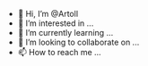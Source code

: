 - 👋 Hi, I’m @Artoll
- 👀 I’m interested in ...
- 🌱 I’m currently learning ...
- 💞️ I’m looking to collaborate on ...
- 📫 How to reach me ...

<!---
Artoll/Artoll is a ✨ special ✨ repository because its `README.md` (this file) appears on your GitHub profile.
You can click the Preview link to take a look at your changes.
--->
